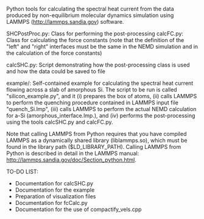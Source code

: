 
Python tools for calculating the spectral heat current from the data produced by non-equilibrium molecular dynamics simulation using LAMMPS (http://lammps.sandia.gov) software.

SHCPostProc.py: Class for performing the post-processing
calcFC.py: Class for calculating the force constants (note that the definition of the "left" and "right" interfaces must be the same in the NEMD simulation and in the calculation of the force constants)

calcSHC.py: Script demonstrating how the post-processing class is used and how the data could be saved to file

example/: Self-contained example for calculating the spectral heat current flowing across a slab of amorphous Si. The script to be run is called "silicon_example.py", and it (i) prepares the box of atoms, (ii) calls LAMMPS to perform the quenching procedure contained in LAMMPS input file "quench_Si.lmp", (iii) calls LAMMPS to perform the actual NEMD calculation for a-Si (amorphous_interface.lmp.), and (iv) performs the post-processing using the tools calcSHC.py and calcFC.py.

Note that calling LAMMPS from Python requires that you have compiled LAMMPS as a dynamically shared library (liblammps.so), which must be found in the library path ($LD_LIBRARY_PATH). Calling LAMMPS from Python is described in detail in the LAMMPS manual: http://lammps.sandia.gov/doc/Section_python.html.

TO-DO LIST:
- Documentation for calcSHC.py
- Documentation for the example
- Preparation of visualization files
- Documentation for fcCalc.py
- Documentation for the use of compactify_vels.cpp

